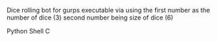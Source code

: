 Dice rolling bot for gurps
executable via using the first number as the number of dice (3)
second number being size of dice (6)

Python
Shell
C


